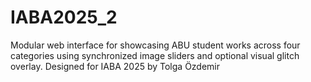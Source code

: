 # IABA2025_2
Modular web interface for showcasing ABU student works across four categories using synchronized image sliders and optional visual glitch overlay. Designed for IABA 2025 by Tolga Özdemir
